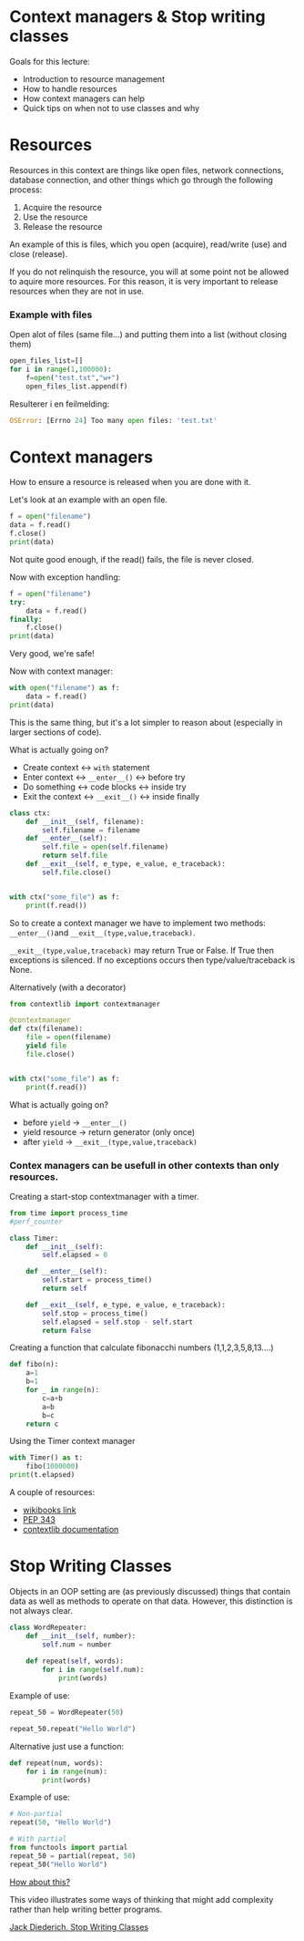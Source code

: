 Context managers & Stop writing classes
=================================

Goals for this lecture:
- Introduction to resource management
- How to handle resources
- How context managers can help
- Quick tips on when not to use classes and why


Resources
==================

Resources in this context are things like open files, network connections, database connection, and other things which go through the following process:

1. Acquire the resource
2. Use the resource
3. Release the resource

An example of this is files, which you open (acquire), read/write (use) and close (release).

If you do not relinquish the resource, you will at some point not be allowed to aquire more resources. For this reason, it is very important to release resources when they are not in use.

### Example with files
Open alot of files (same file...) and putting them into a list (without closing them)

```python
open_files_list=[]
for i in range(1,100000):
    f=open("test.txt","w+")
    open_files_list.append(f)
```
Resulterer i en feilmelding:
```python
OSError: [Errno 24] Too many open files: 'test.txt'
```

Context managers
================

How to ensure a resource is released when you are done with it.

Let's look at an example with an open file.

```python
f = open("filename")
data = f.read()
f.close()
print(data)
```

Not quite good enough, if the read() fails, the file is never closed.

Now with exception handling:

```python
f = open("filename")
try:
    data = f.read()
finally:
    f.close()
print(data)
```

Very good, we're safe!

Now with context manager:

```python
with open("filename") as f:
    data = f.read()
print(data)
```

This is the same thing, but it's a lot simpler to reason about (especially in larger sections of code).


What is actually going on?
- Create context         <->        ```with``` statement
- Enter context          <->        ```__enter__()```      <-> before try
- Do something           <->        code blocks            <-> inside try
- Exit the context       <->        ```__exit__()```       <-> inside finally

```python
class ctx:
    def __init__(self, filename):
        self.filename = filename
    def __enter__(self):
        self.file = open(self.filename)
        return self.file
    def __exit__(self, e_type, e_value, e_traceback):
        self.file.close()


with ctx("some_file") as f:
    print(f.read())

```

So to create a context manager we have to implement two methods: ```__enter__()```and ```__exit__(type,value,traceback)```.

```__exit__(type,value,traceback)``` may return True or False. If True then exceptions is silenced. If no exceptions occurs then type/value/traceback is None.


Alternatively (with a decorator)

```python
from contextlib import contextmanager

@contextmanager
def ctx(filename):
    file = open(filename)
    yield file
    file.close()


with ctx("some_file") as f:
    print(f.read())
``` 

What is actually going on?
- before ```yield``` -> ```__enter__()```
- yield resource     -> return generator (only once)
- after ```yield```  -> ```__exit__(type,value,traceback)```

### Contex managers can be usefull in other contexts than only resources.

Creating a start-stop contextmanager with a timer.
```python
from time import process_time
#perf_counter

class Timer:
    def __init__(self):
        self.elapsed = 0

    def __enter__(self):
        self.start = process_time()
        return self

    def __exit__(self, e_type, e_value, e_traceback):
        self.stop = process_time()
        self.elapsed = self.stop - self.start
        return False
```
Creating a function that calculate fibonacchi numbers (1,1,2,3,5,8,13....)
```python
def fibo(n):
    a=1
    b=1
    for _ in range(n):
        c=a+b
        a=b
        b=c
    return c
```
Using the Timer context manager
```python
with Timer() as t:
    fibo(1000000)
print(t.elapsed)
```

A couple of resources:
- [wikibooks link](https://en.wikibooks.org/wiki/Python_Programming/Context_Managers)
- [PEP 343](https://www.python.org/dev/peps/pep-0343/)
- [contextlib documentation](https://docs.python.org/3/library/contextlib.html)


Stop Writing Classes
=====================

Objects in an OOP setting are (as previously discussed) things that contain data as well as methods to operate on that data. However, this distinction is not always clear.

```python
class WordRepeater:
    def __init__(self, number):
        self.num = number
    
    def repeat(self, words):
        for i in range(self.num):
            print(words)
```

Example of use:
```python
repeat_50 = WordRepeater(50)

repeat_50.repeat("Hello World")
```

Alternative just use a function:
```python
def repeat(num, words):
    for i in range(num):
        print(words)
```

Example of use:
```python
# Non-partial
repeat(50, "Hello World")

# With partial
from functools import partial
repeat_50 = partial(repeat, 50)
repeat_50("Hello World")
```

[How about this?](https://docs.python.org/3.8/library/heapq.html)

This video illustrates some ways of thinking that might add complexity rather than help writing better programs.

[Jack Diederich, Stop Writing Classes](https://www.youtube.com/watch?v=o9pEzgHorH0)

